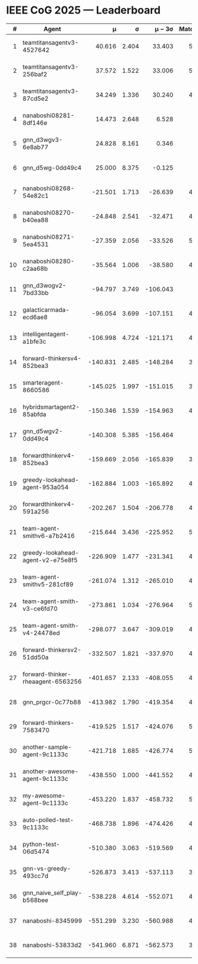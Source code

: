 # IEEE CoG 2025 — Leaderboard

| # | Agent | μ | σ | μ − 3σ | Matches | Updated |
|---:|---|---:|---:|---:|---:|---|
| 1 | teamtitansagentv3-4527642 | 40.616 | 2.404 | 33.403 | 5156 | 2025-08-29 21:53 |
| 2 | teamtitansagentv3-256baf2 | 37.572 | 1.522 | 33.006 | 5036 | 2025-08-29 21:53 |
| 3 | teamtitansagentv3-87cd5e2 | 34.249 | 1.336 | 30.240 | 4600 | 2025-08-29 21:53 |
| 4 | nanaboshi08281-8df146e | 14.473 | 2.648 | 6.528 | 206 | 2025-08-29 21:53 |
| 5 | gnn_d3wgv3-6e8ab77 | 24.828 | 8.161 | 0.346 | 118 | 2025-08-29 21:53 |
| 6 | gnn_d5wg-0dd49c4 | 25.000 | 8.375 | -0.125 | 100 | 2025-08-29 21:53 |
| 7 | nanaboshi08268-54e82c1 | -21.501 | 1.713 | -26.639 | 4860 | 2025-08-29 21:53 |
| 8 | nanaboshi08270-b40ea88 | -24.848 | 2.541 | -32.471 | 4940 | 2025-08-29 21:53 |
| 9 | nanaboshi08271-5ea4531 | -27.359 | 2.056 | -33.526 | 5098 | 2025-08-29 21:53 |
| 10 | nanaboshi08280-c2aa68b | -35.564 | 1.006 | -38.580 | 4658 | 2025-08-29 21:53 |
| 11 | gnn_d3wogv2-7bd33bb | -94.797 | 3.749 | -106.043 | 224 | 2025-08-29 21:53 |
| 12 | galacticarmada-ecd6ae8 | -96.054 | 3.699 | -107.151 | 4860 | 2025-08-29 21:53 |
| 13 | intelligentagent-a1bfe3c | -106.998 | 4.724 | -121.171 | 4244 | 2025-08-29 21:53 |
| 14 | forward-thinkersv4-852bea3 | -140.831 | 2.485 | -148.284 | 3825 | 2025-08-29 21:53 |
| 15 | smarteragent-8660586 | -145.025 | 1.997 | -151.015 | 3974 | 2025-08-29 21:53 |
| 16 | hybridsmartagent2-85abfda | -150.346 | 1.539 | -154.963 | 4218 | 2025-08-29 21:53 |
| 17 | gnn_d5wgv2-0dd49c4 | -140.308 | 5.385 | -156.464 | 180 | 2025-08-29 21:53 |
| 18 | forwardthinkerv4-852bea3 | -159.669 | 2.056 | -165.839 | 3676 | 2025-08-29 21:53 |
| 19 | greedy-lookahead-agent-953a054 | -162.884 | 1.003 | -165.892 | 4412 | 2025-08-29 21:53 |
| 20 | forwardthinkerv4-591a256 | -202.267 | 1.504 | -206.778 | 4217 | 2025-08-29 21:53 |
| 21 | team-agent-smithv6-a7b2416 | -215.644 | 3.436 | -225.952 | 5040 | 2025-08-29 21:53 |
| 22 | greedy-lookahead-agent-v2-e75e8f5 | -226.909 | 1.477 | -231.341 | 4704 | 2025-08-29 21:53 |
| 23 | team-agent-smithv5-281cf89 | -261.074 | 1.312 | -265.010 | 4920 | 2025-08-29 21:53 |
| 24 | team-agent-smith-v3-ce6fd70 | -273.861 | 1.034 | -276.964 | 5458 | 2025-08-29 21:53 |
| 25 | team-agent-smith-v4-24478ed | -298.077 | 3.647 | -309.019 | 4558 | 2025-08-29 21:53 |
| 26 | forward-thinkersv2-51dd50a | -332.507 | 1.821 | -337.970 | 4658 | 2025-08-29 21:53 |
| 27 | forward-thinker-rheaagent-6563256 | -401.657 | 2.133 | -408.055 | 4118 | 2025-08-29 21:53 |
| 28 | gnn_prgcr-0c77b88 | -413.982 | 1.790 | -419.354 | 4710 | 2025-08-29 21:53 |
| 29 | forward-thinkers-7583470 | -419.525 | 1.517 | -424.076 | 5000 | 2025-08-29 21:53 |
| 30 | another-sample-agent-9c1133c | -421.718 | 1.685 | -426.774 | 5000 | 2025-08-29 21:53 |
| 31 | another-awesome-agent-9c1133c | -438.550 | 1.000 | -441.552 | 4500 | 2025-08-29 21:53 |
| 32 | my-awesome-agent-9c1133c | -453.220 | 1.837 | -458.732 | 5260 | 2025-08-29 21:53 |
| 33 | auto-polled-test-9c1133c | -468.738 | 1.896 | -474.426 | 4860 | 2025-08-29 21:53 |
| 34 | python-test-06d5474 | -510.380 | 3.063 | -519.569 | 4200 | 2025-08-29 21:53 |
| 35 | gnn-vs-greedy-493cc7d | -526.873 | 3.413 | -537.113 | 3800 | 2025-08-29 21:53 |
| 36 | gnn_naive_self_play-b568bee | -538.228 | 4.614 | -552.071 | 4160 | 2025-08-29 21:53 |
| 37 | nanaboshi-8345999 | -551.299 | 3.230 | -560.988 | 4090 | 2025-08-29 21:53 |
| 38 | nanaboshi-53833d2 | -541.960 | 6.871 | -562.573 | 3620 | 2025-08-29 21:53 |
